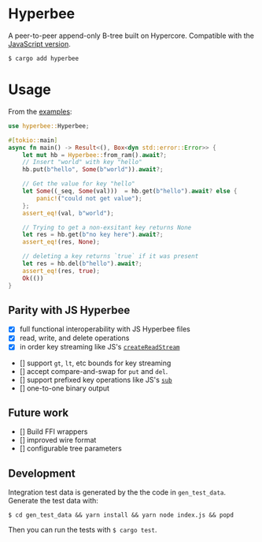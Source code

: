 # Hyperbee

A peer-to-peer append-only B-tree built on Hypercore. Compatible with the [JavaScript version](https://github.com/holepunchto/hyperbee).
```
$ cargo add hyperbee
```

# Usage

From the [examples](/examples/ram.rs):

```rust
use hyperbee::Hyperbee;

#[tokio::main]
async fn main() -> Result<(), Box<dyn std::error::Error>> {
    let mut hb = Hyperbee::from_ram().await?;
    // Insert "world" with key "hello"
    hb.put(b"hello", Some(b"world")).await?;

    // Get the value for key "hello"
    let Some((_seq, Some(val)))  = hb.get(b"hello").await? else {
        panic!("could not get value");
    };
    assert_eq!(val, b"world");

    // Trying to get a non-exsitant key returns None
    let res = hb.get(b"no key here").await?;
    assert_eq!(res, None);

    // deleting a key returns `true` if it was present
    let res = hb.del(b"hello").await?;
    assert_eq!(res, true);
    Ok(())
}

```

## Parity with JS Hyperbee

- [x] full functional interoperability with JS Hyperbee files
- [x] read, write, and delete operations
- [x] in order key streaming like JS's [`createReadStream`](https://docs.holepunch.to/building-blocks/hyperbee#const-stream-db.createreadstream-range-options)
- [] support `gt`, `lt`,  etc bounds for key streaming
- [] accept compare-and-swap for `put` and `del`.
- [] support prefixed key operations like JS's [`sub`](https://docs.holepunch.to/building-blocks/hyperbee#const-sub-db.sub-sub-prefix-options)
- [] one-to-one binary output

## Future work

- [] Build FFI wrappers
- [] improved wire format
- [] configurable tree parameters

## Development

Integration test data is generated by the the code in `gen_test_data`. Generate the test data with:
```
$ cd gen_test_data && yarn install && yarn node index.js && popd
```

Then you can run the tests with `$ cargo test`.
